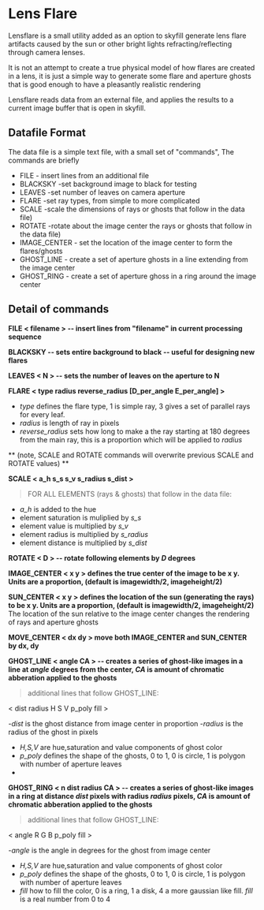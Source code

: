 # Lens Flare
Lensflare is a small utility added as an option to skyfill generate lens flare artifacts caused by the sun or other bright lights refracting/reflecting through camera lenses.

It is not an attempt to create a true physical model of how flares are created in a lens, it is just a simple way to generate some flare and aperture ghosts  that is good enough to have a pleasantly realistic rendering

Lensflare reads data from an external file, and applies the results to a current image buffer that is open in skyfill.

## Datafile Format
The data file is a simple text file, with a small set of "commands",
The commands are briefly

- FILE - insert lines from an additional file
- BLACKSKY -set background image to black for testing
- LEAVES -set number of leaves on camera aperture
- FLARE -set ray types, from simple to more complicated
- SCALE -scale the dimensions of rays or ghosts that follow in the data file)
- ROTATE -rotate about the image center the rays or ghosts that follow in the data file)
- IMAGE_CENTER - set the location of the image center to form the flares/ghosts
- GHOST_LINE - create a set of aperture ghosts in a line extending from the image center
- GHOST_RING - create a set of aperture ghoss in a ring around the image center

## Detail of commands

**FILE < filename > -- insert lines from "filename" in current processing sequence**

**BLACKSKY -- sets entire background to black -- useful for designing new flares**

**LEAVES < N > -- sets the number of leaves on the aperture to N**

**FLARE < type radius reverse_radius [D_per_angle E_per_angle] >**

- *type* defines the flare type, 1 is simple ray, 3 gives a set of parallel rays for every leaf.
- *radius* is length of ray in pixels
- *reverse_radius* sets how long to make a the ray starting at 180 degrees from the main ray, this is a proportion which will be applied to *radius*


** (note, SCALE and ROTATE commands will overwrite previous SCALE and ROTATE values) **

**SCALE < a_h s_s s_v s_radius s_dist >**
>FOR ALL ELEMENTS (rays & ghosts) that follow in the data file:

- *a_h* is added to the hue
- element saturation is muliplied by *s_s*
- element value is multiplied by *s_v*
- element radius is multiplied by *s_radius*
- element distance is multiplied by *s_dist*


**ROTATE < D > -- rotate following elements by *D* degrees**

**IMAGE_CENTER < x y > defines the true center of the image to be x y. Units are a proportion, (default is imagewidth/2, imageheight/2)**

**SUN_CENTER < x y > defines the location of the sun (generating the rays) to be x y. Units are a proportion, (default is imagewidth/2, imageheight/2)**  The location of the sun relative to the image center changes the rendering of rays and aperture ghosts

**MOVE_CENTER < dx dy > move both IMAGE_CENTER and SUN_CENTER by dx, dy**

**GHOST_LINE < angle CA > -- creates a series of ghost-like images in a line at *angle* degrees from the center, *CA* is amount of chromatic abberation applied to the ghosts**

> additional lines that follow GHOST_LINE:

 < dist radius H S V p_poly fill >

-*dist* is the ghost distance from image center in proportion
-*radius* is the radius of the ghost in pixels
- *H,S,V*  are hue,saturation and value components of ghost color
- *p_poly* defines the shape of the ghosts, 0 to 1, 0 is circle, 1 is polygon with number of aperture leaves
- 
**GHOST_RING < n dist radius CA > -- creates a series of ghost-like images in a ring  at distance *dist* pixels  with radius *radius* pixels, *CA* is amount of chromatic abberation applied to the ghosts**

> additional lines that follow GHOST_LINE:

 < angle R G B p_poly fill >

-*angle* is the angle in degrees for the ghost from image center
- *H,S,V*  are hue,saturation and value components of ghost color
- *p_poly* defines the shape of the ghosts, 0 to 1, 0 is circle, 1 is polygon with number of aperture leaves
- *fill*  how to fill the color, 0 is a ring, 1 a disk, 4 a more gaussian like fill.  *fill* is a real number from 0 to 4

